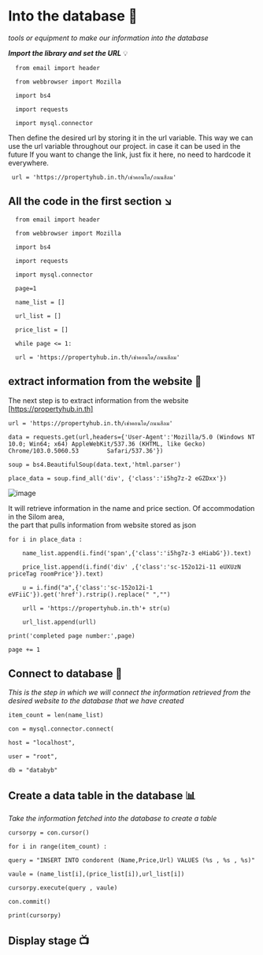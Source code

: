 # Into the database :closed_lock_with_key:

*tools or equipment to make our information into the database* <br>

   _**Import the library and set the URL**_ :bulb:
   
      from email import header
      
      from webbrowser import Mozilla
      
      import bs4
      
      import requests
      
      import mysql.connector
      
   
   Then define the desired url by storing it in the url variable. This way we can use the url variable throughout our project. in case it can be used in the future If you want to change the link, just fix it here, no need to hardcode it everywhere.
   
     url = 'https://propertyhub.in.th/เช่าคอนโด/ถนนสีลม'
     
## All the code in the first section :arrow_lower_right:

      from email import header
      
      from webbrowser import Mozilla
      
      import bs4
      
      import requests
      
      import mysql.connector

      page=1
      
      name_list = []
      
      url_list = []
      
      price_list = []
      
      while page <= 1:
      
      url = 'https://propertyhub.in.th/เช่าคอนโด/ถนนสีลม'
      
## extract information from the website :incoming_envelope:

The next step is to extract information from the website [https://propertyhub.in.th]

    url = 'https://propertyhub.in.th/เช่าคอนโด/ถนนสีลม'
    
    data = requests.get(url,headers={'User-Agent':'Mozilla/5.0 (Windows NT 10.0; Win64; x64) AppleWebKit/537.36 (KHTML, like Gecko) Chrome/103.0.5060.53        Safari/537.36'})
    
    soup = bs4.BeautifulSoup(data.text,'html.parser')
    
    place_data = soup.find_all('div', {'class':'i5hg7z-2 eGZDxx'})
    
![image](https://scontent.fbkk10-1.fna.fbcdn.net/v/t1.15752-9/318779968_668259588086126_7518729051720835986_n.png?_nc_cat=105&ccb=1-7&_nc_sid=ae9488&_nc_ohc=9H7mVCA15sIAX-7v59j&_nc_ht=scontent.fbkk10-1.fna&oh=03_AdTWWT3XmaCwroHtdE6e01EUDnOmCuiFJ_f6sZSVLvMhGQ&oe=63C088FA)
    
It will retrieve information in the name and price section. Of accommodation in the Silom area,<br> the part that pulls information from website stored as json

    for i in place_data :
    
        name_list.append(i.find('span',{'class':'i5hg7z-3 eHiabG'}).text)
        
        price_list.append(i.find('div' ,{'class':'sc-152o12i-11 eUXUzN priceTag roomPrice'}).text) 
        
        u = i.find("a",{'class':'sc-152o12i-1 eVFiiC'}).get('href').rstrip().replace(" ","")
        
        urll = 'https://propertyhub.in.th'+ str(u)
        
        url_list.append(urll)
        
    print('completed page number:',page)   
    
    page += 1 
    
## Connect to database :book:

_This is the step in which we will connect the information retrieved from the desired website to the database that we have created_

    item_count = len(name_list)
     
    con = mysql.connector.connect(
    
    host = "localhost",
    
    user = "root",
    
    db = "databyb"
    
## Create a data table in the database :bar_chart:

_Take the information fetched into the database to create a table_

    cursorpy = con.cursor()
    
    for i in range(item_count) :
    
    query = "INSERT INTO condorent (Name,Price,Url) VALUES (%s , %s , %s)"
    
    vaule = (name_list[i],(price_list[i]),url_list[i])
    
    cursorpy.execute(query , vaule)

    con.commit()
    
    print(cursorpy)
    
## Display stage :tv:

